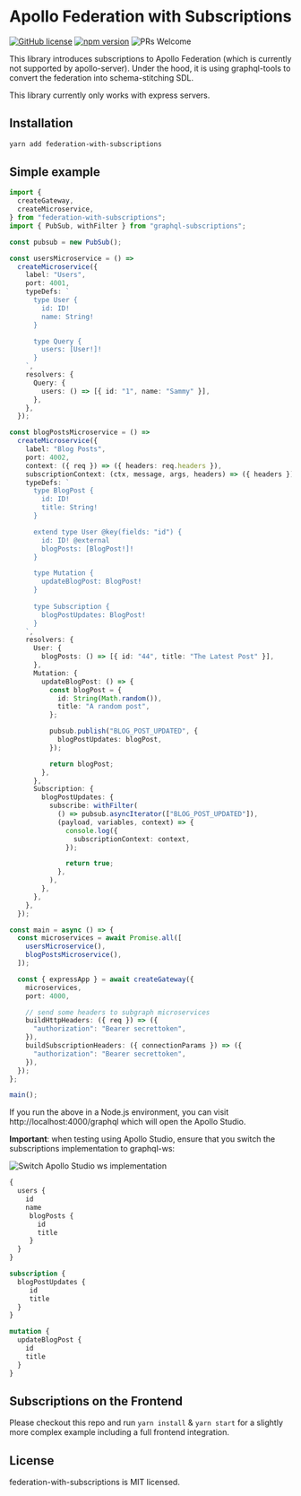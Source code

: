 # Apollo Federation with Subscriptions

[![GitHub license](https://img.shields.io/badge/license-MIT-blue.svg)](https://github.com/sammysaglam/federation-with-subscriptions/blob/master/LICENSE)
[![npm version](https://img.shields.io/npm/v/federation-with-subscriptions.svg?style=flat)](https://www.npmjs.com/package/federation-with-subscriptions)
![PRs Welcome](https://img.shields.io/badge/PRs-welcome-brightgreen.svg)

This library introduces subscriptions to Apollo Federation (which is currently not supported by apollo-server). Under the hood, it is using graphql-tools to convert the federation into schema-stitching SDL.

This library currently only works with express servers.

## Installation

```bash
yarn add federation-with-subscriptions
```

## Simple example

```ts
import {
  createGateway,
  createMicroservice,
} from "federation-with-subscriptions";
import { PubSub, withFilter } from "graphql-subscriptions";

const pubsub = new PubSub();

const usersMicroservice = () =>
  createMicroservice({
    label: "Users",
    port: 4001,
    typeDefs: `
      type User {
        id: ID!
        name: String!
      }

      type Query {
        users: [User!]!
      }
    `,
    resolvers: {
      Query: {
        users: () => [{ id: "1", name: "Sammy" }],
      },
    },
  });

const blogPostsMicroservice = () =>
  createMicroservice({
    label: "Blog Posts",
    port: 4002,
    context: ({ req }) => ({ headers: req.headers }),
    subscriptionContext: (ctx, message, args, headers) => ({ headers }),
    typeDefs: `
      type BlogPost {
        id: ID!
        title: String!
      }

      extend type User @key(fields: "id") {
        id: ID! @external
        blogPosts: [BlogPost!]!
      }

      type Mutation {
        updateBlogPost: BlogPost!
      }
			
      type Subscription {
        blogPostUpdates: BlogPost!
      }
    `,
    resolvers: {
      User: {
        blogPosts: () => [{ id: "44", title: "The Latest Post" }],
      },
      Mutation: {
        updateBlogPost: () => {
          const blogPost = {
            id: String(Math.random()),
            title: "A random post",
          };

          pubsub.publish("BLOG_POST_UPDATED", {
            blogPostUpdates: blogPost,
          });

          return blogPost;
        },
      },
      Subscription: {
        blogPostUpdates: {
          subscribe: withFilter(
            () => pubsub.asyncIterator(["BLOG_POST_UPDATED"]),
            (payload, variables, context) => {
              console.log({
                subscriptionContext: context,
              });

              return true;
            },
          ),
        },
      },
    },
  });

const main = async () => {
  const microservices = await Promise.all([
    usersMicroservice(),
    blogPostsMicroservice(),
  ]);

  const { expressApp } = await createGateway({
    microservices,
    port: 4000,

    // send some headers to subgraph microservices
    buildHttpHeaders: ({ req }) => ({
      "authorization": "Bearer secrettoken",
    }),
    buildSubscriptionHeaders: ({ connectionParams }) => ({
      "authorization": "Bearer secrettoken",
    }),
  });
};

main();
```

If you run the above in a Node.js environment, you can visit http://localhost:4000/graphql which will open the Apollo Studio.

**Important**: when testing using Apollo Studio, ensure that you switch the subscriptions implementation to graphql-ws:

![Switch Apollo Studio ws implementation](https://raw.githubusercontent.com/sammysaglam/federation-with-subscriptions/main/img/apollo-studio-graphql-ws.png)

```graphql
{
  users {
    id
    name
     blogPosts {
       id
       title
     }
  }
}
```

```graphql
subscription {
  blogPostUpdates {
     id
     title
  }
}
```

```graphql
mutation {
  updateBlogPost {
    id
    title
  }
}
```

## Subscriptions on the Frontend

Please checkout this repo and run `yarn install` & `yarn start` for a slightly more complex example including a full frontend integration.

## License

federation-with-subscriptions is MIT licensed.
